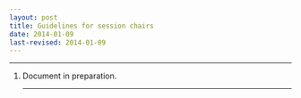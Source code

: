 ```yaml
---
layout: post
title: Guidelines for session chairs
date: 2014-01-09
last-revised: 2014-01-09
---
```


<p style="text-align: justify"></p>

<hr/>

<ol class="post-list" style="text-align: justify; margin-top:1em">
<li>
Document in preparation.
</li>

<hr/>
<br/>




</ol>